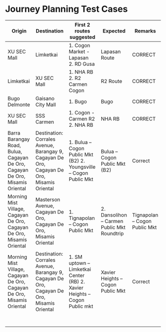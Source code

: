 # Journey Planning Test Cases
| Origin | Destination | First 2 routes suggested | Expected | Remarks |
| --- | --- | --- | --- | --- |
| XU SEC Mall | Limketkai | 1. Cogon Market - Lapasan <br /> 2. RD Gusa | Lapasan Route | CORRECT |
| Limketkai | XU SEC Mall | 1. NHA RB 2. R2 Carmen Cogon | R2 Route | CORRECT |
| Bugo Delmonte | Gaisano City Mall | 1. Bugo | Bugo | CORRECT |
| XU SEC Mall | SSS Carmen | 1. Cogon - Carmen R2 2. NHA RB | NHA RB | CORRECT |
|Barra Barangay Road, Bulua, Cagayan De Oro, Cagayan De Oro, Misamis Oriental | Destination: Corrales Avenue, Barangay 9, Cagayan De Oro, Cagayan De Oro, Misamis Oriental | 1. Bulua – Cogon Public Mkt (B2) 2. Youngsville – Cogon Public Mkt | Bulua – Cogon Public Mkt (B2) | Correct |
| Morning Mist Village, Cagayan De Oro, Cagayan De Oro, Misamis Oriental | Masterson Avenue, Cagayan De Oro, Cagayan De Oro, Misamis Oriental | 1. Tignapolan – Cogon Public Mkt | 2. Dansolihon – Carmen Public Mkt Roundtrip | Tignapolan – Cogon Public Mkt | Correct |
| Morning Mist Village, Cagayan De Oro, Cagayan De Oro, Misamis Oriental | Destination: Corrales Avenue, Barangay 9, Cagayan De Oro, Cagayan De Oro, Misamis Oriental | 1. SM uptown – Limketkai Center (RB) 2. Xavier Heights – Cogon Public mkt | Xavier Heights – Cogon Public Mkt | Correct |
| | | | |
| | | | |
| | | | |
| | | | |
| | | | |
| | | | |
| | | | |
